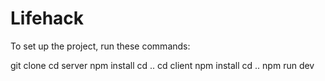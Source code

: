 # Lifehack

To set up the project, run these commands:

git clone <repository-url>
cd server
npm install
cd ..
cd client
npm install
cd ..
npm run dev
